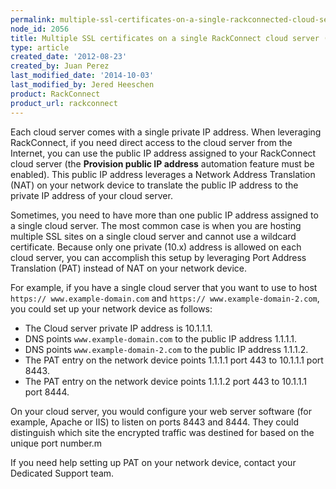 ```yaml
---
permalink: multiple-ssl-certificates-on-a-single-rackconnected-cloud-server-pat/
node_id: 2056
title: Multiple SSL certificates on a single RackConnect cloud server (PAT)
type: article
created_date: '2012-08-23'
created_by: Juan Perez
last_modified_date: '2014-10-03'
last_modified_by: Jered Heeschen
product: RackConnect
product_url: rackconnect
---
```


Each cloud server comes with a single private IP address. When
leveraging RackConnect, if you need direct access to the cloud server
from the Internet, you can use the public IP address assigned to your
RackConnect cloud server (the **Provision public IP address** automation
feature must be enabled). This public IP address leverages a Network
Address Translation (NAT) on your network device to translate the public IP
address to the private IP address of your cloud server.

Sometimes, you need to have more than one public IP address assigned to a single cloud server. The most common case is when you are hosting multiple SSL sites on a single cloud server and cannot use a wildcard certificate. Because only one private (10.x) address is allowed on each cloud server, you can accomplish this setup by leveraging Port Address Translation (PAT) instead of NAT on your network device.

For example, if you have a single cloud server that you want to use to
host `https:// www.example-domain.com` and `https://
www.example-domain-2.com`, you could set up your network device as
follows:

-   The Cloud server private IP address is 10.1.1.1.
-   DNS points `www.example-domain.com` to the public IP address 1.1.1.1.
-   DNS points `www.example-domain-2.com` to the public IP address 1.1.1.2.
-   The PAT entry on the network device points 1.1.1.1 port 443 to 10.1.1.1 port
    8443.
-   The PAT entry on the network device points 1.1.1.2 port 443 to 10.1.1.1 port
    8444.

On your cloud server, you would configure your web server software (for example,
Apache or IIS) to listen on ports 8443 and 8444. They could
distinguish which site the encrypted traffic was destined for based on
the unique port number.m

If you need help setting up PAT on your network device, contact your Dedicated Support team.

